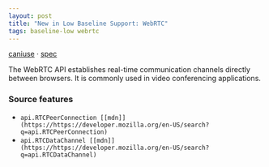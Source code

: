 ```yaml
---
layout: post
title: "New in Low Baseline Support: WebRTC"
tags: baseline-low webrtc
---
```


[caniuse](https://caniuse.com/?search=webrtc) · [spec](https://w3c.github.io/webrtc-pc/)

The WebRTC API establishes real-time communication channels directly between browsers. It is commonly used in video conferencing applications.

### Source features

- ``api.RTCPeerConnection [[mdn]](https://https://developer.mozilla.org/en-US/search?q=api.RTCPeerConnection)``
- ``api.RTCDataChannel [[mdn]](https://https://developer.mozilla.org/en-US/search?q=api.RTCDataChannel)``
